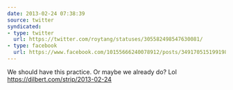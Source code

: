 ```yaml
---
date: 2013-02-24 07:38:39
source: twitter
syndicated:
- type: twitter
  url: https://twitter.com/roytang/statuses/305582498547630081/
- type: facebook
  url: https://www.facebook.com/10155666240078912/posts/349170515199198
---
```


We should have this practice. Or maybe we already do? Lol https://dilbert.com/strip/2013-02-24